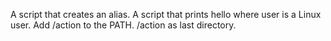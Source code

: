 A script that creates an alias.
A script that prints hello where user is a Linux user.
Add /action to the PATH. /action as last directory.
